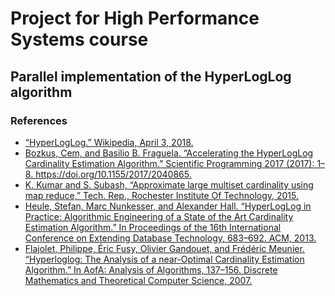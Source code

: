 # Project for High Performance Systems course
## Parallel implementation of the HyperLogLog algorithm
### References
* [“HyperLogLog.” Wikipedia, April 3, 2018.](https://en.wikipedia.org/w/index.php?title=HyperLogLog&oldid=833994784)
* [Bozkus, Cem, and Basilio B. Fraguela. “Accelerating the HyperLogLog Cardinality Estimation Algorithm.” Scientific Programming 2017 (2017): 1–8. https://doi.org/10.1155/2017/2040865.
](biblio/2040865.pdf)
* [K. Kumar and S. Subash, “Approximate large multiset cardinality using map reduce,” Tech. Rep., Rochester Institute Of Technology, 2015.](biblio/report.pdf)
* [Heule, Stefan, Marc Nunkesser, and Alexander Hall. “HyperLogLog in Practice: Algorithmic Engineering of a State of the Art Cardinality Estimation Algorithm.” In Proceedings of the 16th International Conference on Extending Database Technology, 683–692. ACM, 2013.
](biblio/p683-heule.pdf)
* [Flajolet, Philippe, Éric Fusy, Olivier Gandouet, and Frédéric Meunier. “Hyperloglog: The Analysis of a near-Optimal Cardinality Estimation Algorithm.” In AofA: Analysis of Algorithms, 137–156. Discrete Mathematics and Theoretical Computer Science, 2007.
](biblio/FlFuGaMe07.pdf)
